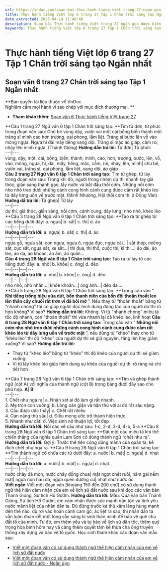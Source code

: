 ```yaml
---
url: https://vndoc.com/soan-bai-thuc-hanh-tieng-viet-trang-27-ngan-gon-275202
title: Thực hành tiếng Việt lớp 6 trang 27 Tập 1 Chân trời sáng tạo Ngắn nhất - VnDoc.com
date_extracted: 2025-04-14 11:40:48
description: Soạn bài Thực hành tiếng Việt trang 27 ngắn gọn được biên soạn nhằm giúp các em HS đạt kết quả tốt trong quá trình làm bài tập và học tập môn Ngữ văn lớp 6.
keywords: Thực hành tiếng Việt lớp 6 trang 27 Tập 1 Chân trời sáng tạo Ngắn nhất,Soạn bài Thực hành tiếng Việt lớp 6 trang 27 Tập 1 Chân trời sáng tạo Ngắn nhất,Soạn văn 6 trang 27 Chân trời sáng tạo Tập 1 Ngắn nhất,Thực hành tiếng Việt trang 27 lớp 6 Tập 1 Chân trời sáng tạo,ngữ văn 6,ngữ văn 6 tập 1,soạn văn 6
---
```


# Thực hành tiếng Việt lớp 6 trang 27 Tập 1 Chân trời sáng tạo Ngắn nhất
## **Soạn văn 6 trang 27 Chân trời sáng tạo Tập 1 Ngắn nhất**
**Bản quyền tài liệu thuộc về VnDoc.  
Nghiêm cấm mọi hành vi sao chép với mục đích thương mại. **
  * **Tham khảo thêm:** [Soạn văn 6 Thực hành tiếng Việt trang 27](<https://vndoc.com/soan-thuc-hanh-tieng-viet-trang-27-233685>)

**Câu 1 trang 27 Ngữ văn 6 tập 1 Chân trời sáng tạo: **Tìm từ đơn, từ phức trong đoạn văn sau:
Chú bé vùng dậy, vươn vai một cái bỗng biến thành một tráng sĩ mình cao hơn trượng, oai phong, lẫm liệt. Tráng sĩ bước lên vỗ vào mông ngựa. Ngựa hí dài mấy tiếng vang dội. Tráng sĩ mặc áo giáp, cầm roi, nhảy lên mình ngựa.
\(Thánh Gióng\)
**Hướng dẫn trả lời:**
Từ đơn| Từ phức  
---|---  
vùng, dậy, một, cái, bỗng, biến, thành, mình, cao, hơn, trượng, bước, lên, vỗ, vào, mông, ngựa, hí, dài, mấy, tiếng, mặc, cầm, roi, nhảy, lên, mình| chú bé, vươn vai, tráng sĩ, oai phong, lẫm liệt, vang dội, áo giáp  
**Câu 2 trang 27 Ngữ văn 6 tập 1 Chân trời sáng tạo:** Tìm từ ghép, từ láy trong đoạn văn sau:
Trong khi đó, người trong nhóm dự thi nhanh tay giã thóc, giần sàng thành gạo, lấy nước và bắt đầu thổi cơm. Những nồi cơm nho nhỏ treo dưới những cành cong hình cánh cung được cắm rất khéo léo từ dây lưng uốn về trước mặt.
\(Minh Nhương, Hội thổi cơm thi ở Đồng Vân\)
**Hướng dẫ trả lời:**
Từ ghép| Từ láy  
---|---  
dự thi, giã thóc, giần sàng, nồi cơm, cánh cung, dây lưng| nho nhỏ, khéo léo  
**Câu 3 trang 28 Ngữ văn 6 tập 1 Chân trời sáng tạo: **Tạo ra từ ghép từ các tiếng dưới đây:
a. ngựa| b. sắt| c. thi| d. áo  
---|---|---|---  
**Hướng dẫn trả lời:**
a. ngựa| b. sắt| c. thi| d. áo  
---|---|---|---  
ngựa gỗ, ngựa sắt, con ngựa, ngựa ô, ngựa đực, ngựa cái...| sắt thép, miếng sắt, cục sắt, ngựa sắt, xe sắt...| thi đua, thi thố, cuộc thi, kì thi...| áo dài, áo len, áo dạ, áo khoác, áo ấm, áo quần...  
**Câu 4 trang 28 Ngữ văn 6 tập 1 Chân trời sáng tạo:** Tạo ra từ láy từ các tiếng dưới đây:
a. nhỏ| b. khỏe| c. óng| d. dẻo  
---|---|---|---  
**Hướng dẫn trả lời:**
a. nhỏ| b. khỏe| c. óng| d. dẻo  
---|---|---|---  
nho nhỏ, nhỏ nhắn...| khỏe khoắn...| óng ánh...| dẻo dai...  
**Câu 5 trang 28 Ngữ văn 6 tập 1 Chân trời sáng tạo: **Trong câu văn “ **Khi tiếng trống hiệu vừa dứt, bốn thanh niên của bốn đội thoăn thoắt leo lên thân cây chuối rất trơn vì đã bôi mỡ** ”. Nếu thay từ “thoăn thoắt” bằng từ “nhanh chóng” thì có giúp người đọc hình dung động tác của người dự thi rõ hơn không? Vì sao?
**Hướng dẫn trả lời:**
Không. Vì từ "nhanh chóng" miêu tả tốc độ nhanh, còn "thoăn thoắt" thì vừa nhanh lại cả khéo léo, linh hoạt
**Câu 6 trang 28 Ngữ văn 6 tập 1 Chân trời sáng tạo:** Trong câu văn “ **Những nồi cơm nho nhỏ treo dưới những cành cong hình cánh cung được cắm rất khéo léo từ dây lưng uốn về trước mặt** ”, nếu dùng từ “khéo” thay cho từ “khéo léo” thì độ “khéo” của người dự thi sẽ giữ nguyên, tăng lên hay giảm xuống? Vì sao?
**Hướng dẫn trả lời:**
  * Thay từ "khéo léo" bằng từ "khéo" thì độ khéo của người dự thi sẽ giảm xuống
  * Vì từ láy khéo léo giúp hình dung sự khéo của người dự thi rõ ràng và chi tiết hơn

**Câu 7 trang 28 Ngữ văn 6 tập 1 Chân trời sáng tạo: **Tìm và ghép thành ngữ \(cột A\) với nghĩa của thành ngữ \(cột B\) trong bảng dưới đây sao cho phù hợp.
**A**| **B**  
---|---  
1\. Chết như ngả rạ| a. Nhận xét ai đó làm gì rất nhanh.  
2\. Mẹ tròn con vuông| b. Lòng oán giận và hận thù với ai đó rất sâu nặng.  
3\. Cầu được ước thấy| c. Chết rất nhiều  
4\. Oán nặng thù sâu| d. Điều mong ước trở thành hiện thực.  
5\. Nhanh như cắt| đ. Việc sinh nở thuận lợi, tốt đẹp  
**Hướng dẫn trả lời:**
Nối các vế câu như sau: 1-c, 2-đ, 3-d, 4-b, 5-a
**Câu 8 trang 28 Ngữ văn 6 tập 1 Chân trời sáng tạo: **Đặt một câu miêu tả khí thế chiến thắng của nghĩa quân Lam Sơn có dùng thành ngữ “chết như rạ”.
**Hướng dẫn trả lời:**
Gợi ý: Trước thế tiến công dũng mãnh của quân ta, kẻ địch chết như ngả rạ.
**Câu 9 trang 28 Ngữ văn 6 tập 1 Chân trời sáng tạo: **Tìm thành ngữ có chứa các từ dưới đây:
a. nước| b. mật| c. ngựa| d. nhạt  
---|---|---|---  
**Hướng dẫn trả lời:**
a. nước| b. mật| c. ngựa| d. nhạt  
---|---|---|---  
nước chảy đá mòn, nước chảy đồng chua| mật ngọt chết ruồi, nằm gai nếm mật| ngựa non háu đá, ngựa quen đường cũ| nhạt như nước ốc  
**Viết ngắn**
Viết một đoạn văn \(khoảng 150 đến 200 chữ\) có sử dụng thành ngữ thể hiện cảm nhận của em về lịch sử đất nước sau khi đọc các văn bản Thánh Gióng, Sự tích Hồ Gươm.
**Hướng dẫn trả lời:**
Mẫu:
Qua văn bản Thánh Gióng, Sự tích Hồ Gươm, em cảm nhận được sức mạnh dân tộc và tình yêu nước mãnh liệt của nhân dân ta. Dù đứng trước kẻ thù xâm lăng hùng mạnh đến thế nào, dù rơi vào hoàn cảnh cam go, ác liệt ra sao, thì nhân dân ta vẫn luôn đoàn kết một lòng sẵn sàng hi sinh thân mình để bảo vệ quê cha đất tổ của mình. Từ đó, em thêm yêu và tự hào về lịch sử dân tộc, thêm quý trọng hòa bình hôm nay và càng thêm quyết tâm kế thừa cha ông truyền thống xây dựng và bảo vệ tổ quốc.
Học sinh tham khảo các đoạn văn mẫu sau:
  * [Viết một đoạn văn có sử dụng thành ngữ thể hiện cảm nhận của em về lịch sử đất nước](<https://vndoc.com/viet-mot-doan-van-co-su-dung-thanh-ngu-the-hien-cam-nhan-cua-em-ve-lich-su-dat-nuoc-sau-khi-doc-cac-van-ban-thanh-giong-su-tich-ho-guom-243829>)
  * [Viết một đoạn văn có sử dụng thành ngữ thể hiện cảm nhận của em về lịch sử đất nước - Ngắn gọn](<https://vndoc.com/viet-mot-doan-van-ngan-co-su-dung-thanh-ngu-the-hien-cam-nhan-cua-em-ve-lich-su-dat-nuoc-273144>)


